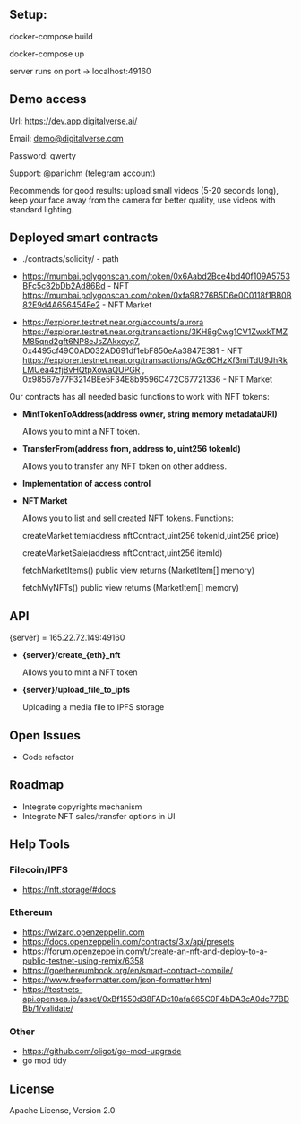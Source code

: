 ## Setup:
docker-compose build

docker-compose up

server runs on port -> localhost:49160

## Demo access
Url: https://dev.app.digitalverse.ai/

Email: demo@digitalverse.com

Password: qwerty

Support: @panichm (telegram account)

Recommends for good results: upload small videos (5-20 seconds long), keep your face away from the camera for better quality, use videos with standard lighting.

## Deployed smart contracts

- ./contracts/solidity/ - path

- https://mumbai.polygonscan.com/token/0x6Aabd2Bce4bd40f109A5753BFc5c82bDb2Ad86Bd - NFT
https://mumbai.polygonscan.com/token/0xfa98276B5D6e0C0118f1BB0B82E9d4A656454Fe2 - NFT Market

- https://explorer.testnet.near.org/accounts/aurora
https://explorer.testnet.near.org/transactions/3KH8gCwg1CV1ZwxkTMZM85qnd2gft6NP8eJsZAkxcyq7, 0x4495cf49C0AD032AD691df1ebF850eAa3847E381 - NFT
https://explorer.testnet.near.org/transactions/AGz6CHzXf3miTdU9JhRkLMUea4zfjBvHQtpXowaQUPGR , 0x98567e77F3214BEe5F34E8b9596C472C67721336 - NFT Market


Our contracts has all needed basic functions to work with NFT tokens:

- **MintTokenToAddress(address owner, string memory metadataURI)**

    Allows you to mint a NFT token.
- **TransferFrom(address from, address to, uint256 tokenId)**

    Allows you to transfer any NFT token on other address.
- **Implementation of access control**

- **NFT Market**

    Allows you to list and sell created NFT tokens. Functions:

    createMarketItem(address nftContract,uint256 tokenId,uint256 price)

    createMarketSale(address nftContract,uint256 itemId)

    fetchMarketItems() public view returns (MarketItem[] memory)

    fetchMyNFTs() public view returns (MarketItem[] memory)

## API

{server} = 165.22.72.149:49160

- **{server}/create_{eth}_nft**

    Allows you to mint a NFT token

- **{server}/upload_file_to_ipfs**

    Uploading a media file to IPFS storage

## Open Issues

- Code refactor

## Roadmap

- Integrate copyrights mechanism
- Integrate NFT sales/transfer options in UI

## Help Tools

### Filecoin/IPFS

- https://nft.storage/#docs

### Ethereum

- https://wizard.openzeppelin.com
- https://docs.openzeppelin.com/contracts/3.x/api/presets
- https://forum.openzeppelin.com/t/create-an-nft-and-deploy-to-a-public-testnet-using-remix/6358
- https://goethereumbook.org/en/smart-contract-compile/
- https://www.freeformatter.com/json-formatter.html
- https://testnets-api.opensea.io/asset/0xBf1550d38FADc10afa665C0F4bDA3cA0dc77BDBb/1/validate/

### Other

- https://github.com/oligot/go-mod-upgrade
- go mod tidy

## License
Apache License, Version 2.0
